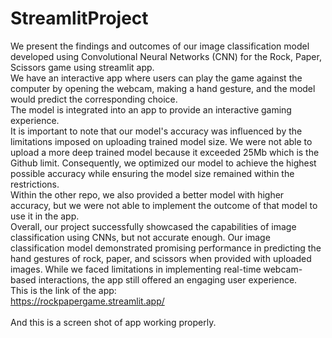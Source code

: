 # StreamlitProject
We present the findings and outcomes of our image classification model developed using Convolutional Neural Networks (CNN) for the Rock, Paper, Scissors game using streamlit app.<br>
We have an interactive app where users can play the game against the computer by opening the webcam, making a hand gesture, and the model would predict the corresponding choice.<br>
The model is integrated into an app to provide an interactive gaming experience.<br>
It is important to note that our model's accuracy was influenced by the limitations imposed on uploading trained model size. We were not able to upload a more deep trained model because it exceeded 25Mb which is the Github limit. Consequently, we optimized our model to achieve the highest possible accuracy while ensuring the model size remained within the restrictions.<br>
Within the other repo, we also provided a better model with higher accuracy, but we were not able to implement the outcome of that model to use it in the app.<br>
Overall, our project successfully showcased the capabilities of image classification using CNNs, but not accurate enough.
Our image classification model demonstrated promising performance in predicting the hand gestures of rock, paper, and scissors when provided with uploaded images. While we faced limitations in implementing real-time webcam-based interactions, the app still offered an engaging user experience.<br>
This is the link of the app: <br>
https://rockpapergame.streamlit.app/ <br>
<br>
And this is a screen shot of app working properly.<br>
